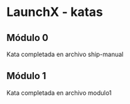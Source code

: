 # LaunchX - katas

## Módulo 0
Kata completada en archivo ship-manual

## Módulo 1 
Kata completada en archivo modulo1
